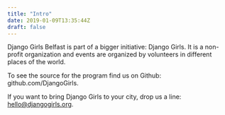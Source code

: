 ```yaml
---
title: "Intro"
date: 2019-01-09T13:35:44Z
draft: false
---
```


Django Girls Belfast is part of a bigger initiative: Django Girls. It is a non-profit organization and events are organized by volunteers in different places of the world.

To see the source for the program find us on Github: github.com/DjangoGirls.

If you want to bring Django Girls to your city, drop us a line: hello@djangogirls.org.
